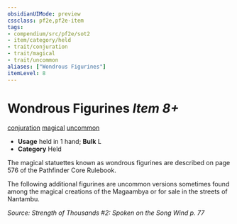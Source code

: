 ```yaml
---
obsidianUIMode: preview
cssclass: pf2e,pf2e-item
tags:
- compendium/src/pf2e/sot2
- item/category/held
- trait/conjuration
- trait/magical
- trait/uncommon
aliases: ["Wondrous Figurines"]
itemLevel: 8
---
```

# Wondrous Figurines *Item 8+*  
[conjuration](../../../rules/traits/conjuration.md)  [magical](../../../rules/traits/magical.md)  [uncommon](../../../rules/traits/uncommon.md)  

- **Usage** held in 1 hand; **Bulk** L
- **Category** Held

The magical statuettes known as wondrous figurines are described on page 576 of the Pathfinder Core Rulebook.

The following additional figurines are uncommon versions sometimes found among the magical creations of the Magaambya or for sale in the streets of Nantambu.

*Source: Strength of Thousands #2: Spoken on the Song Wind p. 77*